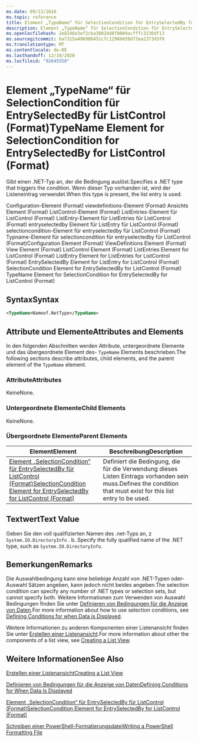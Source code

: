 ```yaml
---
ms.date: 09/13/2016
ms.topic: reference
title: Element „TypeName“ für SelectionCondition für EntrySelectedBy für ListControl (Format)
description: Element „TypeName“ für SelectionCondition für EntrySelectedBy für ListControl (Format)
ms.openlocfilehash: 2e8246e3ef2cba38824d8f8004acfffc3236df13
ms.sourcegitcommit: ba7315a496986451cfc1296b659d73ea2373d3f0
ms.translationtype: MT
ms.contentlocale: de-DE
ms.lasthandoff: 12/10/2020
ms.locfileid: "92645550"
---
```

# <a name="typename-element-for-selectioncondition-for-entryselectedby-for-listcontrol-format"></a><span data-ttu-id="07b22-103">Element „TypeName“ für SelectionCondition für EntrySelectedBy für ListControl (Format)</span><span class="sxs-lookup"><span data-stu-id="07b22-103">TypeName Element for SelectionCondition for EntrySelectedBy for ListControl (Format)</span></span>

<span data-ttu-id="07b22-104">Gibt einen .NET-Typ an, der die Bedingung auslöst.</span><span class="sxs-lookup"><span data-stu-id="07b22-104">Specifies a .NET type that triggers the condition.</span></span> <span data-ttu-id="07b22-105">Wenn dieser Typ vorhanden ist, wird der Listeneintrag verwendet.</span><span class="sxs-lookup"><span data-stu-id="07b22-105">When this type is present, the list entry is used.</span></span>

<span data-ttu-id="07b22-106">Configuration-Element (Format) viewdefinitions-Element (Format) Ansichts Element (Format) ListControl-Element (Format) ListEntries-Element für ListControl (Format) ListEntry-Element für ListEntries für ListControl (Format) entryselectedby Element für ListEntry für ListControl (Format) selectioncondition-Element für entryselectedby für ListControl (Format) Typname-Element für selectioncondition für entryselectedby für ListControl (Format)</span><span class="sxs-lookup"><span data-stu-id="07b22-106">Configuration Element (Format) ViewDefinitions Element (Format) View Element (Format) ListControl Element (Format) ListEntries Element for ListControl (Format) ListEntry Element for ListEntries for ListControl (Format) EntrySelectedBy Element for ListEntry for ListControl (Format) SelectionCondition Element for EntrySelectedBy for ListControl (Format) TypeName Element for SelectionCondition for EntrySelectedBy for ListControl (Format)</span></span>

## <a name="syntax"></a><span data-ttu-id="07b22-107">Syntax</span><span class="sxs-lookup"><span data-stu-id="07b22-107">Syntax</span></span>

```xml
<TypeName>Nameof.NetType</TypeName>
```

## <a name="attributes-and-elements"></a><span data-ttu-id="07b22-108">Attribute und Elemente</span><span class="sxs-lookup"><span data-stu-id="07b22-108">Attributes and Elements</span></span>

<span data-ttu-id="07b22-109">In den folgenden Abschnitten werden Attribute, untergeordnete Elemente und das übergeordnete Element des- `TypeName` Elements beschrieben.</span><span class="sxs-lookup"><span data-stu-id="07b22-109">The following sections describe attributes, child elements, and the parent element of the `TypeName` element.</span></span>

### <a name="attributes"></a><span data-ttu-id="07b22-110">Attribute</span><span class="sxs-lookup"><span data-stu-id="07b22-110">Attributes</span></span>

<span data-ttu-id="07b22-111">Keine</span><span class="sxs-lookup"><span data-stu-id="07b22-111">None.</span></span>

### <a name="child-elements"></a><span data-ttu-id="07b22-112">Untergeordnete Elemente</span><span class="sxs-lookup"><span data-stu-id="07b22-112">Child Elements</span></span>

<span data-ttu-id="07b22-113">Keine</span><span class="sxs-lookup"><span data-stu-id="07b22-113">None.</span></span>

### <a name="parent-elements"></a><span data-ttu-id="07b22-114">Übergeordnete Elemente</span><span class="sxs-lookup"><span data-stu-id="07b22-114">Parent Elements</span></span>

|<span data-ttu-id="07b22-115">Element</span><span class="sxs-lookup"><span data-stu-id="07b22-115">Element</span></span>|<span data-ttu-id="07b22-116">Beschreibung</span><span class="sxs-lookup"><span data-stu-id="07b22-116">Description</span></span>|
|-------------|-----------------|
|[<span data-ttu-id="07b22-117">Element „SelectionCondition“ für EntrySelectedBy für ListControl (Format)</span><span class="sxs-lookup"><span data-stu-id="07b22-117">SelectionCondition Element for EntrySelectedBy for ListControl (Format)</span></span>](./selectioncondition-element-for-entryselectedby-for-listcontrol-format.md)|<span data-ttu-id="07b22-118">Definiert die Bedingung, die für die Verwendung dieses Listen Eintrags vorhanden sein muss.</span><span class="sxs-lookup"><span data-stu-id="07b22-118">Defines the condition that must exist for this list entry to be used.</span></span>|

## <a name="text-value"></a><span data-ttu-id="07b22-119">Textwert</span><span class="sxs-lookup"><span data-stu-id="07b22-119">Text Value</span></span>

<span data-ttu-id="07b22-120">Geben Sie den voll qualifizierten Namen des .net-Typs an, z `System.IO.DirectoryInfo` . b..</span><span class="sxs-lookup"><span data-stu-id="07b22-120">Specify the fully qualified name of the .NET type, such as `System.IO.DirectoryInfo`.</span></span>

## <a name="remarks"></a><span data-ttu-id="07b22-121">Bemerkungen</span><span class="sxs-lookup"><span data-stu-id="07b22-121">Remarks</span></span>

<span data-ttu-id="07b22-122">Die Auswahlbedingung kann eine beliebige Anzahl von .NET-Typen oder-Auswahl Sätzen angeben, kann jedoch nicht beides angeben.</span><span class="sxs-lookup"><span data-stu-id="07b22-122">The selection condition can specify any number of .NET types or selection sets, but cannot specify both.</span></span> <span data-ttu-id="07b22-123">Weitere Informationen zum Verwenden von Auswahl Bedingungen finden Sie unter [Definieren von Bedingungen für die Anzeige von Daten](./defining-conditions-for-displaying-data.md).</span><span class="sxs-lookup"><span data-stu-id="07b22-123">For more information about how to use selection conditions, see [Defining Conditions for when Data is Displayed](./defining-conditions-for-displaying-data.md).</span></span>

<span data-ttu-id="07b22-124">Weitere Informationen zu anderen Komponenten einer Listenansicht finden Sie unter [Erstellen einer Listenansicht](./creating-a-list-view.md).</span><span class="sxs-lookup"><span data-stu-id="07b22-124">For more information about other the components of a list view, see [Creating a List View](./creating-a-list-view.md).</span></span>

## <a name="see-also"></a><span data-ttu-id="07b22-125">Weitere Informationen</span><span class="sxs-lookup"><span data-stu-id="07b22-125">See Also</span></span>

[<span data-ttu-id="07b22-126">Erstellen einer Listenansicht</span><span class="sxs-lookup"><span data-stu-id="07b22-126">Creating a List View</span></span>](./creating-a-list-view.md)

[<span data-ttu-id="07b22-127">Definieren von Bedingungen für die Anzeige von Daten</span><span class="sxs-lookup"><span data-stu-id="07b22-127">Defining Conditions for When Data Is Displayed</span></span>](./defining-conditions-for-displaying-data.md)

[<span data-ttu-id="07b22-128">Element „SelectionCondition“ für EntrySelectedBy für ListControl (Format)</span><span class="sxs-lookup"><span data-stu-id="07b22-128">SelectionCondition Element for EntrySelectedBy for ListControl (Format)</span></span>](./selectioncondition-element-for-entryselectedby-for-listcontrol-format.md)

[<span data-ttu-id="07b22-129">Schreiben einer PowerShell-Formatierungsdatei</span><span class="sxs-lookup"><span data-stu-id="07b22-129">Writing a PowerShell Formatting File</span></span>](./writing-a-powershell-formatting-file.md)
